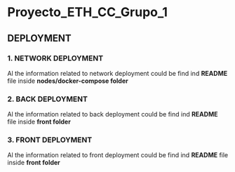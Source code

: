 # Proyecto_ETH_CC_Grupo_1

## DEPLOYMENT

### 1. NETWORK DEPLOYMENT

Al the information related to network deployment could be find ind **README** file inside  **nodes/docker-compose folder**

### 2. BACK DEPLOYMENT

Al the information related to back deployment could be find ind **README** file inside  **front folder**


### 3. FRONT DEPLOYMENT

Al the information related to front deployment could be find ind **README** file inside  **front folder**
